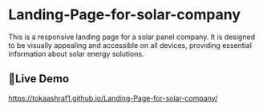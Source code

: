 # Landing-Page-for-solar-company
This is a responsive landing page for a solar panel company. It is designed to be visually appealing and accessible on all devices, providing essential information about solar energy solutions.
## 🔗Live Demo
https://tokaashraf1.github.io/Landing-Page-for-solar-company/
